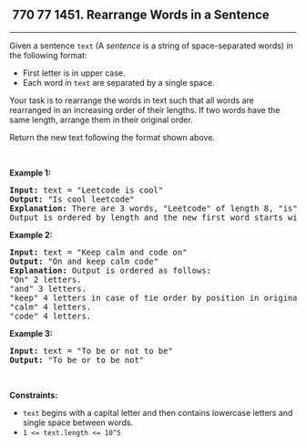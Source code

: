 <h2> 770 77
1451. Rearrange Words in a Sentence</h2><hr><div><p>Given a sentence&nbsp;<code>text</code> (A&nbsp;<em>sentence</em>&nbsp;is a string of space-separated words) in the following format:</p>

<ul>
	<li>First letter is in upper case.</li>
	<li>Each word in <code>text</code> are separated by a single space.</li>
</ul>

<p>Your task is to rearrange the words in text such that&nbsp;all words are rearranged in an increasing order of their lengths. If two words have the same length, arrange them in their original order.</p>

<p>Return the new text&nbsp;following the format shown above.</p>

<p>&nbsp;</p>
<p><strong class="example">Example 1:</strong></p>

<pre><strong>Input:</strong> text = "Leetcode is cool"
<strong>Output:</strong> "Is cool leetcode"
<strong>Explanation: </strong>There are 3 words, "Leetcode" of length 8, "is" of length 2 and "cool" of length 4.
Output is ordered by length and the new first word starts with capital letter.
</pre>

<p><strong class="example">Example 2:</strong></p>

<pre><strong>Input:</strong> text = "Keep calm and code on"
<strong>Output:</strong> "On and keep calm code"
<strong>Explanation: </strong>Output is ordered as follows:
"On" 2 letters.
"and" 3 letters.
"keep" 4 letters in case of tie order by position in original text.
"calm" 4 letters.
"code" 4 letters.
</pre>

<p><strong class="example">Example 3:</strong></p>

<pre><strong>Input:</strong> text = "To be or not to be"
<strong>Output:</strong> "To be or to be not"
</pre>

<p>&nbsp;</p>
<p><strong>Constraints:</strong></p>

<ul>
	<li><code>text</code> begins with a capital letter and then contains lowercase letters and single space between words.</li>
	<li><code>1 &lt;= text.length &lt;= 10^5</code></li>
</ul>
</div>